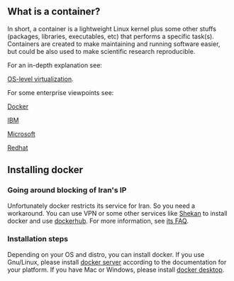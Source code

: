 ## What is a container?

In short, a container is a lightweight Linux kernel plus some other stuffs (packages, libraries, executables, etc) that performs a specific task(s). Containers are created to make maintaining and running software easier, but could be also used to make scientific research reproducible.

For an in-depth explanation see: 

[OS-level virtualization](https://en.wikipedia.org/wiki/OS-level_virtualization).

For some enterprise viewpoints see:

[Docker](https://www.docker.com/resources/what-container/)

[IBM](https://www.ibm.com/cloud/blog/containers-vs-vms)

[Microsoft](https://azure.microsoft.com/en-us/overview/what-is-a-container/)

[Redhat](https://www.redhat.com/en/topics/containers)

## Installing docker

### Going around blocking of Iran's IP

Unfortunately docker restricts its service for Iran. So you need a workaround. You can use VPN or some other services like [Shekan](https://shecan.ir/) to install docker and use [dockerhub](https://hub.docker.com/). For more information, see [its FAQ](https://shecan.ir/faq/).

### Installation steps

Depending on your OS and distro, you can install docker. If you use Gnu/Linux, please install [docker server](https://docs.docker.com/engine/install/) according to the documentation for your platform. If you have Mac or Windows, please install [docker desktop](https://docs.docker.com/get-docker/).
